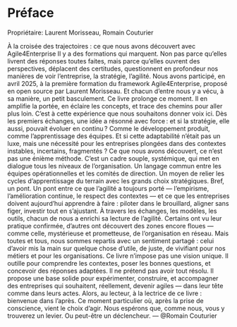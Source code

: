 # Préface

Propriétaire: Laurent Morisseau, Romain Couturier

À la croisée des trajectoires : ce que nous avons découvert avec Agile4Enterprise
Il y a des formations qui marquent. Non pas parce qu’elles livrent des réponses toutes faites, mais parce qu’elles ouvrent des perspectives, déplacent des certitudes, questionnent en profondeur nos manières de voir l’entreprise, la stratégie, l’agilité.
Nous avons participé, en avril 2025, à la première formation du framework Agile4Enterprise, proposé en open source par Laurent Morisseau. Et chacun d’entre nous y a vécu, à sa manière, un petit basculement. Ce livre prolonge ce moment. Il en amplifie la portée, en éclaire les concepts, et trace des chemins pour aller plus loin. C’est à cette expérience que nous souhaitons donner voix ici.
Dès les premiers échanges, une idée a résonné avec force : et si la stratégie, elle aussi, pouvait évoluer en continu ? Comme le développement produit, comme l’apprentissage des équipes. Et si cette adaptabilité n’était pas un luxe, mais une nécessité pour les entreprises plongées dans des contextes instables, incertains, fragmentés ?
Ce que nous avons découvert, ce n’est pas une énième méthode. C’est un cadre souple, systémique, qui met en dialogue tous les niveaux de l’organisation. Un langage commun entre les équipes opérationnelles et les comités de direction. Un moyen de relier les cycles d’apprentissage du terrain avec les grands choix stratégiques. Bref, un pont.
Un pont entre ce que l’agilité a toujours porté — l’empirisme, l’amélioration continue, le respect des contextes — et ce que les entreprises doivent aujourd’hui apprendre à faire : piloter dans le brouillard, aligner sans figer, investir tout en s’ajustant.
À travers les échanges, les modèles, les outils, chacun de nous a enrichi sa lecture de l’agilité. Certains ont vu leur pratique confirmée, d’autres ont découvert des zones encore floues — comme celle, mystérieuse et prometteuse, de l’organisation en réseau. Mais toutes et tous, nous sommes repartis avec un sentiment partagé : celui d’avoir mis la main sur quelque chose d’utile, de juste, de vivifiant pour nos métiers et pour les organisations.
Ce livre n’impose pas une vision unique. Il outille pour comprendre les contextes, poser les bonnes questions, et concevoir des réponses adaptées. Il ne prétend pas avoir tout résolu. Il propose une base solide pour expérimenter, construire, et accompagner des entreprises qui souhaitent, réellement, devenir agiles — dans leur tête comme dans leurs actes.
Alors, au lecteur, à la lectrice de ce livre : bienvenue dans l’après. Ce moment particulier où, après la prise de conscience, vient le choix d’agir. Nous espérons que, comme nous, vous y trouverez un levier. Ou peut-être un déclencheur.
— @Romain Couturier